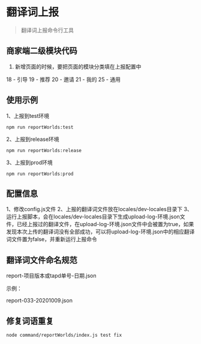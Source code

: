 # 翻译词上报

> 翻译词上报命令行工具

## 商家端二级模块代码
1. 新增页面的时候，要把页面的模块分类填在上报配置中

18 - 引导
19 - 推荐
20 - 邀请
21 - 我的
25 - 通用

## 使用示例

1、上报到test环境

```
npm run reportWorlds:test
```

2、上报到release环境

```
npm run reportWorlds:release
```

3、上报到prod环境

```
npm run reportWorlds:prod
```

## 配置信息

1、修改config.js文件
2、上报的翻译词文件放在locales/dev-locales目录下
3、运行上报脚本，会在locales/dev-locales目录下生成upload-log-环境.json文件，已经上报过的翻译文件，在upload-log-环境.json文件中会被置为true，如果发现本次上传的翻译词没有全部成功，可以将upload-log-环境.json中的相应翻译词文件置为false，并重新运行上报命令

## 翻译词文件命名规范

report-项目版本或tapd单号-日期.json

示例：

report-033-20201009.json

## 修复词语重复

```
node command/reportWorlds/index.js test fix
```
